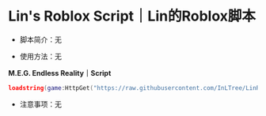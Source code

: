 # Lin's Roblox Script｜Lin的Roblox脚本
 
- 脚本简介：无
 
- 使用方法：无
 
**M.E.G. Endless Reality｜Script** 

```lua
loadstring(game:HttpGet("https://raw.githubusercontent.com/InLTree/LinRobloxScript/refs/heads/main/M.E.G.EndlessRealityScript.lua"))()
```

- 注意事项：无
